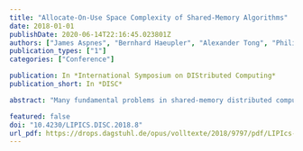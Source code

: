 ```yaml
---
title: "Allocate-On-Use Space Complexity of Shared-Memory Algorithms"
date: 2018-01-01
publishDate: 2020-06-14T22:16:45.023801Z
authors: ["James Aspnes", "Bernhard Haeupler", "Alexander Tong", "Philipp Woelfel"]
publication_types: ["1"]
categories: ["Conference"]

publication: In *International Symposium on DIStributed Computing*
publication_short: In *DISC*

abstract: "Many fundamental problems in shared-memory distributed computing, including mutual exclusion [8], consensus [18], and implementations of many sequential objects [14], are known to require linear space in the worst case. However, these lower bounds all work by constructing particular executions for any given algorithm that may be both very long and very improbable. The significance of these bounds is justified by an assumption that any space that is used in some execution must be allocated for all executions. This assumption is not consistent with the storage allocation mechanisms of actual practical systems."

featured: false
doi: "10.4230/LIPICS.DISC.2018.8"
url_pdf: https://drops.dagstuhl.de/opus/volltexte/2018/9797/pdf/LIPIcs-DISC-2018-8.pdf
---
```


